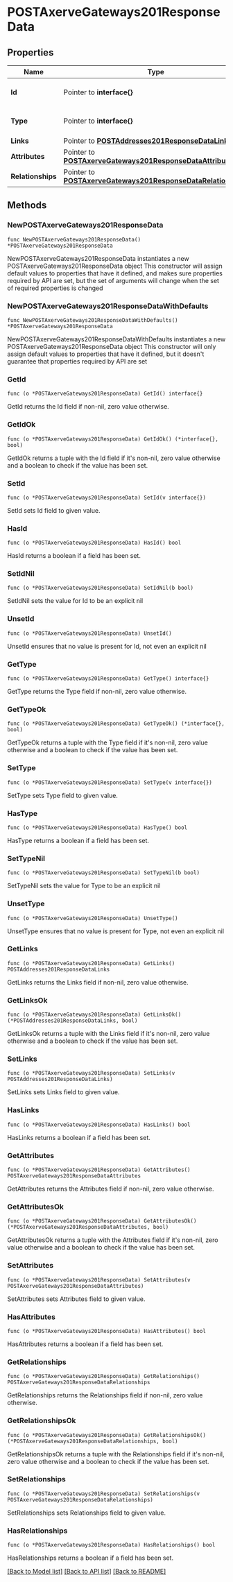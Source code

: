 # POSTAxerveGateways201ResponseData

## Properties

Name | Type | Description | Notes
------------ | ------------- | ------------- | -------------
**Id** | Pointer to **interface{}** | The resource&#39;s id | [optional] 
**Type** | Pointer to **interface{}** | The resource&#39;s type | [optional] 
**Links** | Pointer to [**POSTAddresses201ResponseDataLinks**](POSTAddresses201ResponseDataLinks.md) |  | [optional] 
**Attributes** | Pointer to [**POSTAxerveGateways201ResponseDataAttributes**](POSTAxerveGateways201ResponseDataAttributes.md) |  | [optional] 
**Relationships** | Pointer to [**POSTAxerveGateways201ResponseDataRelationships**](POSTAxerveGateways201ResponseDataRelationships.md) |  | [optional] 

## Methods

### NewPOSTAxerveGateways201ResponseData

`func NewPOSTAxerveGateways201ResponseData() *POSTAxerveGateways201ResponseData`

NewPOSTAxerveGateways201ResponseData instantiates a new POSTAxerveGateways201ResponseData object
This constructor will assign default values to properties that have it defined,
and makes sure properties required by API are set, but the set of arguments
will change when the set of required properties is changed

### NewPOSTAxerveGateways201ResponseDataWithDefaults

`func NewPOSTAxerveGateways201ResponseDataWithDefaults() *POSTAxerveGateways201ResponseData`

NewPOSTAxerveGateways201ResponseDataWithDefaults instantiates a new POSTAxerveGateways201ResponseData object
This constructor will only assign default values to properties that have it defined,
but it doesn't guarantee that properties required by API are set

### GetId

`func (o *POSTAxerveGateways201ResponseData) GetId() interface{}`

GetId returns the Id field if non-nil, zero value otherwise.

### GetIdOk

`func (o *POSTAxerveGateways201ResponseData) GetIdOk() (*interface{}, bool)`

GetIdOk returns a tuple with the Id field if it's non-nil, zero value otherwise
and a boolean to check if the value has been set.

### SetId

`func (o *POSTAxerveGateways201ResponseData) SetId(v interface{})`

SetId sets Id field to given value.

### HasId

`func (o *POSTAxerveGateways201ResponseData) HasId() bool`

HasId returns a boolean if a field has been set.

### SetIdNil

`func (o *POSTAxerveGateways201ResponseData) SetIdNil(b bool)`

 SetIdNil sets the value for Id to be an explicit nil

### UnsetId
`func (o *POSTAxerveGateways201ResponseData) UnsetId()`

UnsetId ensures that no value is present for Id, not even an explicit nil
### GetType

`func (o *POSTAxerveGateways201ResponseData) GetType() interface{}`

GetType returns the Type field if non-nil, zero value otherwise.

### GetTypeOk

`func (o *POSTAxerveGateways201ResponseData) GetTypeOk() (*interface{}, bool)`

GetTypeOk returns a tuple with the Type field if it's non-nil, zero value otherwise
and a boolean to check if the value has been set.

### SetType

`func (o *POSTAxerveGateways201ResponseData) SetType(v interface{})`

SetType sets Type field to given value.

### HasType

`func (o *POSTAxerveGateways201ResponseData) HasType() bool`

HasType returns a boolean if a field has been set.

### SetTypeNil

`func (o *POSTAxerveGateways201ResponseData) SetTypeNil(b bool)`

 SetTypeNil sets the value for Type to be an explicit nil

### UnsetType
`func (o *POSTAxerveGateways201ResponseData) UnsetType()`

UnsetType ensures that no value is present for Type, not even an explicit nil
### GetLinks

`func (o *POSTAxerveGateways201ResponseData) GetLinks() POSTAddresses201ResponseDataLinks`

GetLinks returns the Links field if non-nil, zero value otherwise.

### GetLinksOk

`func (o *POSTAxerveGateways201ResponseData) GetLinksOk() (*POSTAddresses201ResponseDataLinks, bool)`

GetLinksOk returns a tuple with the Links field if it's non-nil, zero value otherwise
and a boolean to check if the value has been set.

### SetLinks

`func (o *POSTAxerveGateways201ResponseData) SetLinks(v POSTAddresses201ResponseDataLinks)`

SetLinks sets Links field to given value.

### HasLinks

`func (o *POSTAxerveGateways201ResponseData) HasLinks() bool`

HasLinks returns a boolean if a field has been set.

### GetAttributes

`func (o *POSTAxerveGateways201ResponseData) GetAttributes() POSTAxerveGateways201ResponseDataAttributes`

GetAttributes returns the Attributes field if non-nil, zero value otherwise.

### GetAttributesOk

`func (o *POSTAxerveGateways201ResponseData) GetAttributesOk() (*POSTAxerveGateways201ResponseDataAttributes, bool)`

GetAttributesOk returns a tuple with the Attributes field if it's non-nil, zero value otherwise
and a boolean to check if the value has been set.

### SetAttributes

`func (o *POSTAxerveGateways201ResponseData) SetAttributes(v POSTAxerveGateways201ResponseDataAttributes)`

SetAttributes sets Attributes field to given value.

### HasAttributes

`func (o *POSTAxerveGateways201ResponseData) HasAttributes() bool`

HasAttributes returns a boolean if a field has been set.

### GetRelationships

`func (o *POSTAxerveGateways201ResponseData) GetRelationships() POSTAxerveGateways201ResponseDataRelationships`

GetRelationships returns the Relationships field if non-nil, zero value otherwise.

### GetRelationshipsOk

`func (o *POSTAxerveGateways201ResponseData) GetRelationshipsOk() (*POSTAxerveGateways201ResponseDataRelationships, bool)`

GetRelationshipsOk returns a tuple with the Relationships field if it's non-nil, zero value otherwise
and a boolean to check if the value has been set.

### SetRelationships

`func (o *POSTAxerveGateways201ResponseData) SetRelationships(v POSTAxerveGateways201ResponseDataRelationships)`

SetRelationships sets Relationships field to given value.

### HasRelationships

`func (o *POSTAxerveGateways201ResponseData) HasRelationships() bool`

HasRelationships returns a boolean if a field has been set.


[[Back to Model list]](../README.md#documentation-for-models) [[Back to API list]](../README.md#documentation-for-api-endpoints) [[Back to README]](../README.md)


